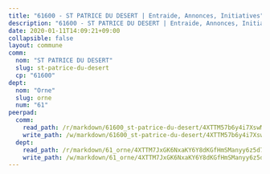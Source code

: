 ```yaml
---
title: "61600 - ST PATRICE DU DESERT | Entraide, Annonces, Initiatives"
description: "61600 - ST PATRICE DU DESERT | Entraide, Annonces, Initiatives"
date: 2020-01-11T14:09:21+09:00
collapsible: false
layout: commune
comm:
  nom: "ST PATRICE DU DESERT"
  slug: st-patrice-du-desert
  cp: "61600"
dept:
  nom: "Orne"
  slug: orne
  num: "61"
peerpad:
  comm:
    read_path: /r/markdown/61600_st-patrice-du-desert/4XTTM57b6y4i7XswMyhbj3GT1xH28VagRvMGgDpApgeYccWwD
    write_path: /w/markdown/61600_st-patrice-du-desert/4XTTM57b6y4i7XswMyhbj3GT1xH28VagRvMGgDpApgeYccWwD-K3TgUtnX4v716CczBtPBKvUuPNnHNwgdYpVEm4hbi67y7ga2RNRhbesodXmdfJ1oivqFUtXBUQnRNbf8wRfoX4P1cukDfzSfXUV2FVrz4aXSUJe3quTCwKowrpNmHsHwfs2qyieX
  dept:
    read_path: /r/markdown/61_orne/4XTTM7JxGK6NxaKY6Y8dKGfHmSManyy6z5d78TaTcUn3zJjy6
    write_path: /w/markdown/61_orne/4XTTM7JxGK6NxaKY6Y8dKGfHmSManyy6z5d78TaTcUn3zJjy6-K3TgUN9f9h2Fmk7w15QXNPtmJYWWDYEB4sLb6BW46ErzRh2NG4TmnnXd3GJfJ3dVSNBE8WudjKbLAy4CD2mQTtYeoUAUzvKztzGsCxcQ4ezpe7WGMgkNubsBkL3vV47Zushr5DqN
---
```


